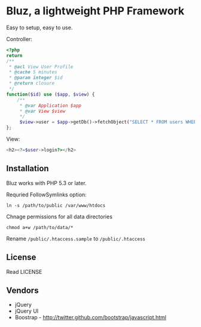 Bluz, a lightweight PHP Framework
=================================
Easy to setup, easy to use.

Controller:

```php
<?php
return
/**
 * @acl View User Profile
 * @cache 5 minutes
 * @param integer $id
 * @return closure
 */
function($id) use ($app, $view) {
    /**
     * @var Application $app
     * @var View $view
     */
     $view->user = $app->getDb()->fetchObject("SELECT * FROM users WHERE id = ?", array($id), 'User');
};
```


View:

```php
<h2><?=$user->login?></h2>
```



## Installation
Bluz works with PHP 5.3 or later.

Requried FollowSymlinks option:

```
ln -s /path/to/public /var/www/htdocs
```

Chnage permissions for all data directories

```
chmod a+w /path/to/data/*
```

Rename ```/public/.htaccess.sample``` to ```/public/.htaccess```

## License

Read LICENSE

## Vendors

* jQuery
* jQuery UI
* Boostrap - http://twitter.github.com/bootstrap/javascript.html
